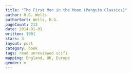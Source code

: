 ```yaml
---
title: "The First Men in the Moon (Penguin Classics)"
author: H.G. Wells
authorSort: Wells, H.G.
pageCount: 213
date: 2014-01-01
written: 1901
stars: 3
layout: post
category: book
tags: read unreviewed scifi
mapping: England, UK, Europe
gender: m
---
```

